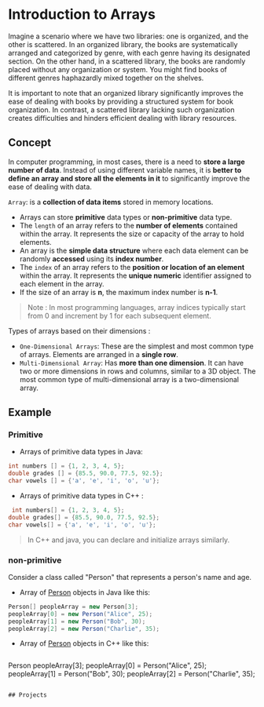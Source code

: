 # Introduction to Arrays
Imagine a scenario where we have two libraries: one is organized, and the other is scattered. In an organized library, the books are systematically arranged and categorized by genre, with each genre having its designated section. On the other hand, in a scattered library, the books are randomly placed without any organization or system. You might find books of different genres haphazardly mixed together on the shelves.

It is important to note that an organized library significantly improves the ease of dealing with books by providing a structured system for book organization. In contrast, a scattered library lacking such organization creates difficulties and hinders efficient dealing with library resources.

## Concept
In computer programming, in most cases, there is a need to **store a large number of data**. Instead of using different variable names, it is **better to define an array and store all the elements in it** to significantly improve the ease of dealing with data.

`Array`: is a **collection of data items** stored in memory locations.
- Arrays can store **primitive** data types or **non-primitive** data type.
- The `length` of an array refers to the **number of elements** contained within the array. It represents the size or capacity of the array to hold elements.
- An array is the **simple data structure** where each data element can be randomly **accessed** using its **index number**.
- The `index` of an array refers to the **position or location of an element** within the array. It represents the **unique numeric** identifier assigned to each element in the array.
- If the size of an array is **n**, the maximum index number is **n-1**.
 >  Note : In most programming languages, array indices typically start from 0 and increment by 1 for each subsequent element.

Types of arrays based on their dimensions :

- `One-Dimensional Arrays`: These are the simplest and most common type of arrays. Elements are arranged in a **single row**.
- `Multi-Dimensional Array`: Has **more than one dimension**. It can have two or more dimensions in rows and columns, similar to a 3D object. The most common type of multi-dimensional array is a two-dimensional array.


## Example 

### Primitive 
- Arrays of primitive data types in Java:

```java
int numbers [] = {1, 2, 3, 4, 5};
double grades [] = {85.5, 90.0, 77.5, 92.5};
char vowels [] = {'a', 'e', 'i', 'o', 'u'};
```

- Arrays of primitive data types in C++ :
```c++
 int numbers[] = {1, 2, 3, 4, 5};
double grades[] = {85.5, 90.0, 77.5, 92.5};
char vowels[] = {'a', 'e', 'i', 'o', 'u'};
  ```
> In C++ and java, you can declare and initialize arrays similarly. 

### non-primitive
Consider a class called "Person" that represents a person's name and age. 

- Array of [Person](https://github.com/SAFCSP-Team/data-structures-and-algorithms-bootcamp/blob/main/data-structures-and-algorithms-101/02-data-structures/01-arrays/code/Person.java) objects in Java like this:
 ``` java
Person[] peopleArray = new Person[3];
peopleArray[0] = new Person("Alice", 25);
peopleArray[1] = new Person("Bob", 30);
peopleArray[2] = new Person("Charlie", 35);
```
- Array of [Person](https://github.com/SAFCSP-Team/data-structures-and-algorithms-bootcamp/blob/main/data-structures-and-algorithms-101/02-data-structures/01-arrays/code/person.cpp) objects in C++ like this:
   ```C++
Person peopleArray[3];
 peopleArray[0] = Person("Alice", 25);
 peopleArray[1] = Person("Bob", 30);
 peopleArray[2] = Person("Charlie", 35);
  ```

## Projects




